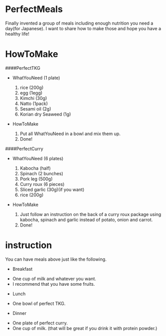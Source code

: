 PerfectMeals
============

Finally invented a group of meals including enough nutrition you need a day(for Japanese).
I want to share how to make those and hope you have a healthy life!

HowToMake
=========

####PerfectTKG

* WhatYouNeed (1 plate)
   1. rice (200g)
   2. egg (1egg)
   3. Kimchi (30g)
   4. Natto (1pack)
   5. Sesami oil (2g)
   6. Korian dry Seaweed (1g)

* HowToMake
   1. Put all WhatYouNeed in a bowl and mix them up.
   2. Done!

####PerfectCurry
* WhatYouNeed (6 plates)
   1. Kabocha (half)
   2. Spinach (2 bunches)
   3. Pork leg (500g)
   4. Curry roux (6 pieces)
   5. Sliced garlic (30g)(if you want)
   6. rice (200g)

* HowToMake
  1. Just follow an instruction on the back of a curry roux package using kabocha, spinach and garlic instead of potato, onion and carrot.
  2. Done!

instruction
===========

You can have meals above just like the following.
* Breakfast
 - One cup of milk and whatever you want.
 - I recommend that you have some fruits.

* Lunch
 - One bowl of perfect TKG.

* Dinner
 - One plate of perfect curry.
 - One cup of milk. (that will be great if you drink it with protein powder.)
